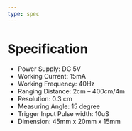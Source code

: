 ```yaml
---
type: spec
---
```


# Specification

- Power Supply: DC 5V
- Working Current: 15mA
- Working Frequency: 40Hz
- Ranging Distance: 2cm – 400cm/4m
- Resolution: 0.3 cm
- Measuring Angle: 15 degree
- Trigger Input Pulse width: 10uS
- Dimension: 45mm x 20mm x 15mm
